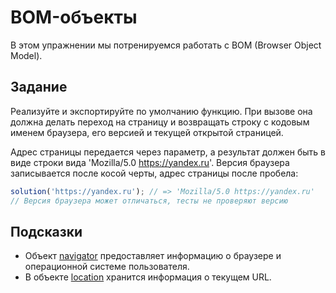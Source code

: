 # BOM-объекты

В этом упражнении мы потренируемся работать с BOM (Browser Object Model).

## Задание

Реализуйте и экспортируйте по умолчанию функцию. При вызове она должна делать переход на страницу и возвращать строку с кодовым именем браузера, его версией и текущей открытой страницей.

Адрес страницы передается через параметр, а результат должен быть в виде строки вида 'Mozilla/5.0 https://yandex.ru'. Версия браузера записывается после косой черты, адрес страницы после пробела:

```js
solution('https://yandex.ru'); // => 'Mozilla/5.0 https://yandex.ru'
// Версия браузера может отличаться, тесты не проверяют версию
```

## Подсказки

- Объект [navigator](https://developer.mozilla.org/ru/docs/Web/API/Navigator) предоставляет информацию о браузере и операционной системе пользователя.
- В объекте [location](https://developer.mozilla.org/ru/docs/Web/API/Location) хранится информация о текущем URL.